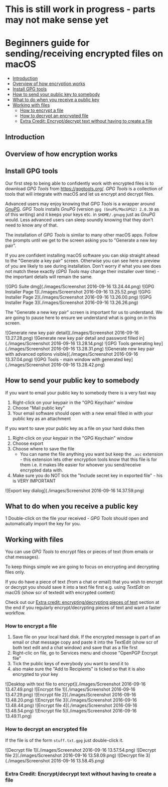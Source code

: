 # This is still work in progress - parts may not make sense yet

# Beginners guide for sending/receiving encrypted files on macOS

<!-- toc -->

- [Introduction](#introduction)
- [Overview of how encryption works](#overview-of-how-encryption-works)
- [Install GPG tools](#install-gpg-tools)
- [How to send your public key to somebody](#how-to-send-your-public-key-to-somebody)
- [What to do when you receive a public key](#what-to-do-when-you-receive-a-public-key)
- [Working with files](#working-with-files)
  * [How to encrypt a file](#how-to-encrypt-a-file)
  * [How to decrypt an encrypted file](#how-to-decrypt-an-encrypted-file)
  * [Extra Credit: Encrypt/decrypt text without having to create a file](#extra-credit-encryptdecrypt-text-without-having-to-create-a-file)

<!-- tocstop -->

## Introduction

## Overview of how encryption works

## Install GPG tools

Our first step to being able to confidently work with encrypted files is to download _GPG Tools_ from <https://gpgtools.org/>. _GPG Tools_ is a collection of tools that will integrate with macOS and let us encrypt and decrypt files.

Advanced users may enjoy knowing that _GPG Tools_ is a wrapper around [GnuPG](https://www.gnupg.org/). _GPG Tools_ installs _GnuPG_ (version `gpg (GnuPG/MacGPG2) 2.0.30` as of this writing) and it keeps your keys etc. in `$HOME/.gnupg` just as _GnuPG_ would. Less advanced users can sleep soundly knowing that they don't need to know any of that.

The installation of _GPG Tools_ is similar to many other macOS apps. Follow the prompts until we get to the screen asking you to "Generate a new key pair".

If you are confident installing macOS software you can skip straight ahead to the "Generate a key pair" screen. Otherwise you can see here a preview of you are likely to see during installation. Don't worry if what you see does not match these exactly (_GPG Tools_ may change their installer over time) - the important details will remain the same.

![GPG Suite dmg](./images/Screenshot 2016-09-16 13.24.44.png)
![GPG Installer Page 1](./images/Screenshot 2016-09-16 13.25.52.png)
![GPG Installer Page 2](./images/Screenshot 2016-09-16 13.26.00.png)
![GPG Installer Page 3](./images/Screenshot 2016-09-16 13.26.26.png)

The "Generate a new key pair" screen is important for us to understand. We are going to pause here to ensure we understand what is going on in this screen.

<!-- ![Generate new key pair 1](./images/Screenshot 2016-09-16 13.27.25.png) -->
![Generate new key pair detail](./images/Screenshot 2016-09-16 13.27.28.png)
![Generate new key pair detail and password filled in](./images/Screenshot 2016-09-16 13.28.14.png)
![GPG Tools generating key](./images/Screenshot 2016-09-16 13.28.31.png)
![Generate new key pair with advanced options visible](./images/Screenshot 2016-09-16 13.37.04.png)
![GPG Tools - main window with generated key](./images/Screenshot 2016-09-16 13.28.42.png)




## How to send your public key to somebody

If you want to email your public key to somebody there is a very fast way

1. Right-click on your keypair in the "GPG Keychain" window
1. Choose "Mail public key"
1. Your email software should open with a new email filled in with your public key as an attachment

If you want to save your public key as a file on your hard disks then

1. Right-click on your keypair in the "GPG Keychain" window
1. Choose export
1. Choose where to save the file
    * You can name the file anything you want but keep the `.asc` extension - this extension lets other encryption tools know that this file is for them i.e. it makes life easier for whoever you send/receive encrypted data with.
1. Make sure you do NOT tick the "Include secret key in exported file" - his is VERY IMPORTANT

![Export key dialog](./images/Screenshot 2016-09-16 14.37.59.png)

## What to do when you receive a public key

1 Double-click on the file your received - _GPG Tools_ should open and automatically import the key for you.

## Working with files

You can use _GPG Tools_ to encrypt files or pieces of text (from emails or chat messages).

To keep things simple we are going to focus on encrypting and decrypting files only.

If you do have a piece of text (from a chat or email) that you wish to encrypt or decrypt you should save it into a text file first e.g. using _TextEdit_ on macOS (show scr of textedit with encrypted content)

Check out our [Extra credit: encrypting/decrypting pieces of text]() section at the end if you regularly encrypt/decrypting pieces of text and want a faster workflow.

### How to encrypt a file

1. Save file on your local hard disk. If the encrypted message is part of an email or chat message copy and paste it into the TextEdit (show scr of both text edit and a chat window) and save that as a file first
1. Right-clic on file, go to Services menu and choose "OpenPGP Encrypt file"
1. Tick the public keys of everybody you want to send it to
1. also make sure the "Add to Recipients" is ticked so that it is also encrypted to your key

![Desktop with text file to encrypt](./images/Screenshot 2016-09-16 13.47.49.png)
![Encrypt file 1](./images/Screenshot 2016-09-16 13.47.29.png)
![Encrypt file 2](./images/Screenshot 2016-09-16 13.48.20.png)
![Encrypt file 3](./images/Screenshot 2016-09-16 13.48.44.png)
![Encrypt file 4](./images/Screenshot 2016-09-16 13.48.54.png)
![Encrypt file 5](./images/Screenshot 2016-09-16 13.49.11.png)

### How to decrypt an encrypted file

If the file is of the form `stuff.txt.gpg` just double-click it.

![Decrypt file 1](./images/Screenshot 2016-09-16 13.57.54.png)
![Decrypt file 2](./images/Screenshot 2016-09-16 13.58.09.png)
![Decrypt file 3](./images/Screenshot 2016-09-16 13.58.45.png)

### Extra Credit: Encrypt/decrypt text without having to create a file




